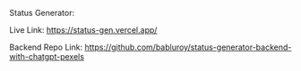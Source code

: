 
Status Generator:

Live Link: https://status-gen.vercel.app/

Backend Repo Link: https://github.com/babluroy/status-generator-backend-with-chatgpt-pexels